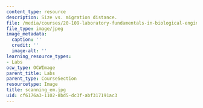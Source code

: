```yaml
---
content_type: resource
description: Size vs. migration distance.
file: /media/courses/20-109-laboratory-fundamentals-in-biological-engineering-fall-2007/cf6176a311028bd5dc3fabf317191ac3_scanning_em.jpg
file_type: image/jpeg
image_metadata:
  caption: ''
  credit: ''
  image-alt: ''
learning_resource_types:
- Labs
ocw_type: OCWImage
parent_title: Labs
parent_type: CourseSection
resourcetype: Image
title: scanning_em.jpg
uid: cf6176a3-1102-8bd5-dc3f-abf317191ac3
---
```

